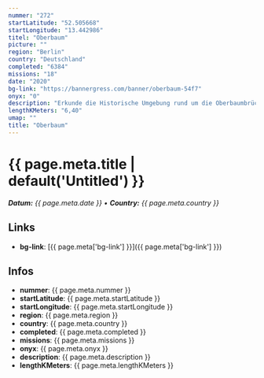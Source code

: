 ```yaml
---
nummer: "272"
startLatitude: "52.505668"
startLongitude: "13.442986"
titel: "Oberbaum"
picture: ""
region: "Berlin"
country: "Deutschland"
completed: "6384"
missions: "18"
date: "2020"
bg-link: "https://bannergress.com/banner/oberbaum-54f7"
onyx: "0"
description: "Erkunde die Historische Umgebung rund um die Oberbaumbrücke."
lengthKMeters: "6,40"
umap: ""
title: "Oberbaum"
---
```

# {{ page.meta.title | default('Untitled') }}

_**Datum:** {{ page.meta.date }} • **Country:** {{ page.meta.country }}_

## Links
- **bg-link**: [{{ page.meta['bg-link'] }}]({{ page.meta['bg-link'] }})

## Infos
- **nummer**: {{ page.meta.nummer }}
- **startLatitude**: {{ page.meta.startLatitude }}
- **startLongitude**: {{ page.meta.startLongitude }}
- **region**: {{ page.meta.region }}
- **country**: {{ page.meta.country }}
- **completed**: {{ page.meta.completed }}
- **missions**: {{ page.meta.missions }}
- **onyx**: {{ page.meta.onyx }}
- **description**: {{ page.meta.description }}
- **lengthKMeters**: {{ page.meta.lengthKMeters }}
